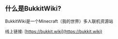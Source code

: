 ## 什么是BukkitWiki?
BukkitWiki是一个Minecraft（我的世界）多人联机资源站

线上链接: [https://bukkit.wiki](https://bukkit.wiki)
